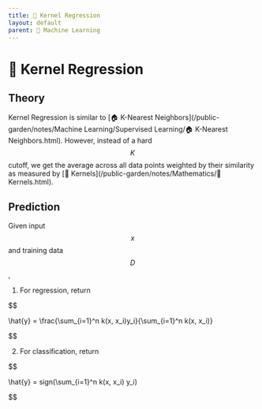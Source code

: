 ```yaml
---
title: 🏯 Kernel Regression
layout: default
parent: 🤖 Machine Learning
---
```


# 🏯 Kernel Regression

## Theory
Kernel Regression is similar to [🏠 K-Nearest Neighbors](/public-garden/notes/Machine Learning/Supervised Learning/🏠 K-Nearest Neighbors.html). However, instead of a hard $$K$$ cutoff, we get the average across all data points weighted by their similarity as measured by [🍿 Kernels](/public-garden/notes/Mathematics/🍿 Kernels.html).

## Prediction
Given input $$x$$ and training data $$D$$,
1. For regression, return 

$$

\hat{y} = \frac{\sum_{i=1}^n k(x, x_i)y_i}{\sum_{i=1}^n k(x, x_i)}

$$

2. For classification, return 

$$

\hat{y} = sign(\sum_{i=1}^n k(x, x_i) y_i)

$$

